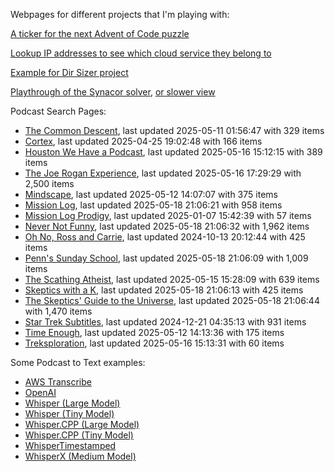 Webpages for different projects that I'm playing with:

[A ticker for the next Advent of Code puzzle](https://seligman.github.io/aoc_ticker.html)

[Lookup IP addresses to see which cloud service they belong to](https://seligman.github.io/cloud-ips/index.html)

[Example for Dir Sizer project](https://seligman.github.io/dir_sizer/cost_example.html)

[Playthrough of the Synacor solver](https://seligman.github.io/synacor/run_script_speed.html), [or slower view](https://seligman.github.io/synacor/run_script.html)

Podcast Search Pages:
<!-- Podcasts Start -->
* [The Common Descent](https://seligman.github.io/podcasts/common_descent/common_descent.html), last updated 2025-05-11 01:56:47 with 329 items
* [Cortex](https://seligman.github.io/podcasts/cortex_pod/cortex_pod.html), last updated 2025-04-25 19:02:48 with 166 items
* [Houston We Have a Podcast](https://seligman.github.io/podcasts/houston_we_have_a_podcast/houston_we_have_a_podcast.html), last updated 2025-05-16 15:12:15 with 389 items
* [The Joe Rogan Experience](https://seligman.github.io/podcasts/jre/jre.html), last updated 2025-05-16 17:29:29 with 2,500 items
* [Mindscape](https://seligman.github.io/podcasts/mindscape/mindscape.html), last updated 2025-05-12 14:07:07 with 375 items
* [Mission Log](https://seligman.github.io/podcasts/mission_log/mission_log.html), last updated 2025-05-18 21:06:21 with 958 items
* [Mission Log Prodigy](https://seligman.github.io/podcasts/ml_prodigy/ml_prodigy.html), last updated 2025-01-07 15:42:39 with 57 items
* [Never Not Funny](https://seligman.github.io/podcasts/nevernotfunny/nevernotfunny.html), last updated 2025-05-18 21:06:32 with 1,962 items
* [Oh No, Ross and Carrie](https://seligman.github.io/podcasts/oh_no/oh_no.html), last updated 2024-10-13 20:12:44 with 425 items
* [Penn's Sunday School](https://seligman.github.io/podcasts/penn_sunday_school/penn_sunday_school.html), last updated 2025-05-18 21:06:09 with 1,009 items
* [The Scathing Atheist](https://seligman.github.io/podcasts/scathing/scathing.html), last updated 2025-05-15 15:28:09 with 639 items
* [Skeptics with a K](https://seligman.github.io/podcasts/swak/swak.html), last updated 2025-05-18 21:06:13 with 425 items
* [The Skeptics' Guide to the Universe](https://seligman.github.io/podcasts/sgu/sgu.html), last updated 2025-05-18 21:06:44 with 1,470 items
* [Star Trek Subtitles](https://seligman.github.io/star_trek_subtitles/star_trek_subtitles.html), last updated 2024-12-21 04:35:13 with 931 items
* [Time Enough](https://seligman.github.io/podcasts/time_enough/time_enough.html), last updated 2025-05-12 14:13:36 with 175 items
* [Treksploration](https://seligman.github.io/podcasts/treksploration/treksploration.html), last updated 2025-05-16 15:13:31 with 60 items
<!-- Podcasts End -->

Some Podcast to Text examples:
* [AWS Transcribe](https://seligman.github.io/podcast_to_text/Example-Results-AWS-Transcribe.html)
* [OpenAI](https://seligman.github.io/podcast_to_text/Example-Results-OpenAI.html)
* [Whisper (Large Model)](https://seligman.github.io/podcast_to_text/Example-Results-Whisper-Large.html)
* [Whisper (Tiny Model)](https://seligman.github.io/podcast_to_text/Example-Results-Whisper-Tiny.html)
* [Whisper.CPP (Large Model)](https://seligman.github.io/podcast_to_text/Example-Results-Whisper_CPP-Large.html)
* [Whisper.CPP (Tiny Model)](https://seligman.github.io/podcast_to_text/Example-Results-Whisper_CPP-Tiny.html)
* [WhisperTimestamped](https://seligman.github.io/podcast_to_text/Example-Results-WhisperTimestamped-Medium.html)
* [WhisperX (Medium Model)](https://seligman.github.io/podcast_to_text/Example-Results-WhisperX-Medium.html)
